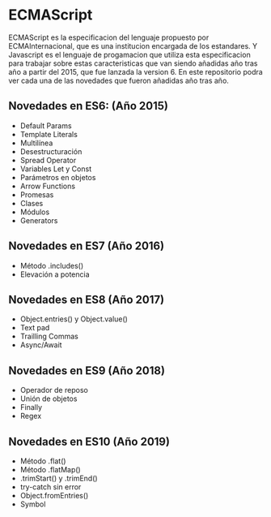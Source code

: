 
# ECMAScript
ECMAScript es la especificacion del lenguaje propuesto por ECMAInternacional, que es una institucion encargada de los estandares. Y Javascript es el lenguaje de progamacion que utiliza esta especificacion para trabajar sobre estas caracteristicas que van siendo añadidas año tras año a partir del 2015, que fue lanzada la version 6. En este repositorio podra ver cada una de las novedades que fueron añadidas año tras año. 
## Novedades en ES6: (Año 2015)
- Default Params
- Template Literals
- Multilínea
- Desestructuración
- Spread Operator
- Variables Let y Const
- Parámetros en objetos
- Arrow Functions
- Promesas
- Clases
- Módulos
- Generators
## Novedades en ES7 (Año 2016)
- Método .includes()
- Elevación a potencia
## Novedades en ES8 (Año 2017)
- Object.entries() y Object.value()
- Text pad
- Trailling Commas
- Async/Await
## Novedades en ES9 (Año 2018)
- Operador de reposo
- Unión de objetos
- Finally
- Regex
## Novedades en ES10 (Año 2019)
- Método .flat()
- Método .flatMap()
- .trimStart() y .trimEnd()
- try-catch sin error
- Object.fromEntries()
- Symbol

